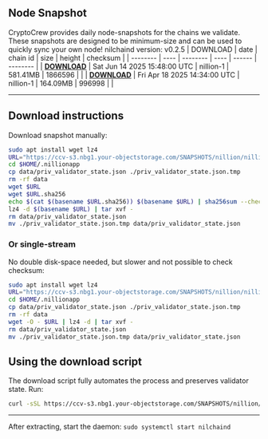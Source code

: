 ## Node Snapshot
CryptoCrew provides daily node-snapshots for the chains we validate. These snapshots are designed to be minimum-size and can be used to quickly sync your own node!
nilchaind version: v0.2.5
| DOWNLOAD | date | chain id | size | height | checksum |
| -------- | ---- | -------- | ---- | ------ | -------- |
| **[DOWNLOAD](https://ccv-s3.nbg1.your-objectstorage.com/SNAPSHOTS/nillion/nillion-1_1866596.tar.lz4)** | Sat Jun 14 2025 15:48:00 UTC | nillion-1 | 581.41MB | 1866596 |  |
| **[DOWNLOAD](https://ccv-s3.nbg1.your-objectstorage.com/SNAPSHOTS/nillion/nillion-1_996998.tar.lz4)** | Fri Apr 18 2025 14:34:00 UTC | nillion-1 | 164.09MB | 996998 |  |

---

## Download instructions
Download snapshot manually:
```sh
sudo apt install wget lz4
URL="https://ccv-s3.nbg1.your-objectstorage.com/SNAPSHOTS/nillion/nillion-1_1866596.tar.lz4"
cd $HOME/.nillionapp
cp data/priv_validator_state.json ./priv_validator_state.json.tmp
rm -rf data
wget $URL
wget $URL.sha256
echo $(cat $(basename $URL.sha256)) $(basename $URL) | sha256sum --check
lz4 -d $(basename $URL) | tar xvf -
rm data/priv_validator_state.json
mv ./priv_validator_state.json.tmp data/priv_validator_state.json
```

### Or single-stream
No double disk-space needed, but slower and not possible to check checksum:
```sh
sudo apt install wget lz4
URL="https://ccv-s3.nbg1.your-objectstorage.com/SNAPSHOTS/nillion/nillion-1_1866596.tar.lz4"
cd $HOME/.nillionapp
cp data/priv_validator_state.json ./priv_validator_state.json.tmp
rm -rf data
wget -O - $URL | lz4 -d | tar xvf -
rm data/priv_validator_state.json
mv ./priv_validator_state.json.tmp data/priv_validator_state.json
```
## Using the download script
The download script fully automates the process and preserves validator state. Run:
```sh
curl -sSL https://ccv-s3.nbg1.your-objectstorage.com/SNAPSHOTS/nillion/download_snapshot.sh | bash
```
---

After extracting, start the daemon:
`sudo systemctl start nilchaind`
